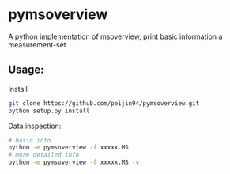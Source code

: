 # pymsoverview
A python implementation of msoverview, print basic information a measurement-set


## Usage:

Install

```bash
git clone https://github.com/peijin94/pymsoverview.git
python setup.py install
```

Data inspection:

```bash
# basic info
python -m pymsoverview -f xxxxx.MS
# more detailed info
python -m pymsoverview -f xxxxx.MS -v
```